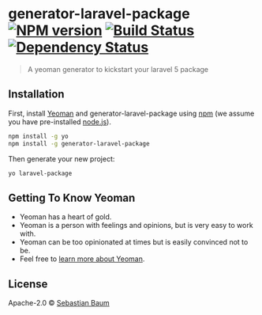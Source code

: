 # generator-laravel-package [![NPM version][npm-image]][npm-url] [![Build Status][travis-image]][travis-url] [![Dependency Status][daviddm-image]][daviddm-url]
> A yeoman generator to kickstart your laravel 5 package

## Installation

First, install [Yeoman](http://yeoman.io) and generator-laravel-package using [npm](https://www.npmjs.com/) (we assume you have pre-installed [node.js](https://nodejs.org/)).

```bash
npm install -g yo
npm install -g generator-laravel-package
```

Then generate your new project:

```bash
yo laravel-package
```

## Getting To Know Yeoman

 * Yeoman has a heart of gold.
 * Yeoman is a person with feelings and opinions, but is very easy to work with.
 * Yeoman can be too opinionated at times but is easily convinced not to be.
 * Feel free to [learn more about Yeoman](http://yeoman.io/).

## License

Apache-2.0 © [Sebastian Baum](http://www.sebbaum.de)


[npm-image]: https://badge.fury.io/js/generator-laravel-package.svg
[npm-url]: https://npmjs.org/package/generator-laravel-package
[travis-image]: https://travis-ci.org/sebbaum/generator-laravel-package.svg?branch=master
[travis-url]: https://travis-ci.org/sebbaum/generator-laravel-package
[daviddm-image]: https://david-dm.org/sebbaum/generator-laravel-package.svg?theme=shields.io
[daviddm-url]: https://david-dm.org/sebbaum/generator-laravel-package
